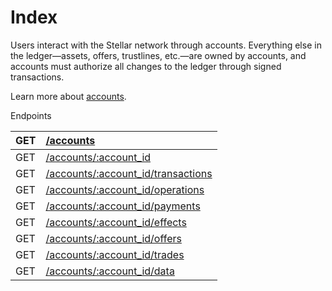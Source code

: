 # Index

Users interact with the Stellar network through accounts. Everything else in the ledger—assets, offers, trustlines, etc.—are owned by accounts, and accounts must authorize all changes to the ledger through signed transactions.

Learn more about [accounts](https://developers.stellar.org/docs/glossary/accounts/).



Endpoints

| GET | [/accounts](https://developers.stellar.org/api/resources/accounts/list/) |
| :--- | :--- |
| GET | [/accounts/:account\_id](https://developers.stellar.org/api/resources/accounts/single/) |
| GET | [/accounts/:account\_id/transactions](https://developers.stellar.org/api/resources/accounts/transactions/) |
| GET | [/accounts/:account\_id/operations](https://developers.stellar.org/api/resources/accounts/operations/) |
| GET | [/accounts/:account\_id/payments](https://developers.stellar.org/api/resources/accounts/payments/) |
| GET | [/accounts/:account\_id/effects](https://developers.stellar.org/api/resources/accounts/effects/) |
| GET | [/accounts/:account\_id/offers](https://developers.stellar.org/api/resources/accounts/offers/) |
| GET | [/accounts/:account\_id/trades](https://developers.stellar.org/api/resources/accounts/trades/) |
| GET | [/accounts/:account\_id/data](https://developers.stellar.org/api/resources/accounts/data/) |

